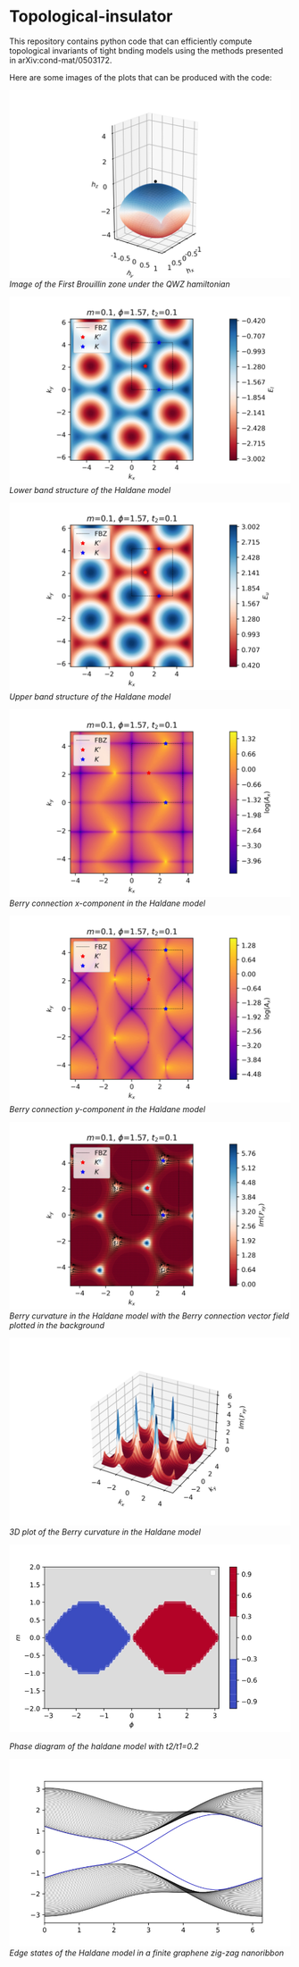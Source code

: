 # Topological-insulator

This repository contains python code that can efficiently compute topological invariants of tight bnding models using the methods presented in arXiv:cond-mat/0503172. 

Here are some images of the plots that can be produced with the code:

![Alt text](https://github.com/KoutaDagnino/Topological-insulator/blob/main/Images/QWZ_Winding_num.jpg?raw=true)
*Image of the First Brouillin zone under the QWZ hamiltonian*

![Alt text](https://github.com/KoutaDagnino/Topological-insulator/blob/main/Images/Haldane_dispersionl.jpg?raw=true)
*Lower band structure of the Haldane model*

![Alt text](https://github.com/KoutaDagnino/Topological-insulator/blob/main/Images/Haldane_dispersionu.jpg?raw=true)
*Upper band structure of the Haldane model*

![Alt text](https://github.com/KoutaDagnino/Topological-insulator/blob/main/Images/Berry_connectionx.jpg?raw=true)
*Berry connection x-component in the Haldane model*

![Alt text](https://github.com/KoutaDagnino/Topological-insulator/blob/main/Images/Berry_connectiony.jpg?raw=true)
*Berry connection y-component in the Haldane model*

![Alt text](https://github.com/KoutaDagnino/Topological-insulator/blob/main/Images/Berry_curvature.jpg?raw=true)
*Berry curvature in the Haldane model with the Berry connection vector field plotted in the background*

![Alt text](https://github.com/KoutaDagnino/Topological-insulator/blob/main/Images/3DBerry_curvature.jpg?raw=true)
*3D plot of the Berry curvature in the Haldane model*

![Alt text](https://github.com/KoutaDagnino/Topological-insulator/blob/main/Images/Haldane_phase_diagram.jpg?raw=true)

*Phase diagram of the haldane model with t2/t1=0.2*

![Alt text](https://github.com/KoutaDagnino/Topological-insulator/blob/main/Images/Edge_states.jpg?raw=true)
*Edge states of the Haldane model in a finite graphene zig-zag nanoribbon*

